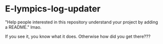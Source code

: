 # E-lympics-log-updater
"Help people interested in this repository understand your project by adding a README."
lmao.

If you see it, you know what it does. Otherwise how did you get there???

